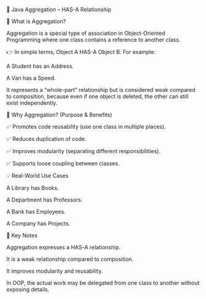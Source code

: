 🚀 Java Aggregation – HAS-A Relationship

📌 What is Aggregation?

Aggregation is a special type of association in Object-Oriented Programming where one class contains a reference to another class.

👉 In simple terms, Object A HAS-A Object B.
For example:

A Student has an Address.

A Van has a Speed.

It represents a “whole–part” relationship but is considered weak compared to composition, because even if one object is deleted, the other can still exist independently.

🎯 Why Aggregation? (Purpose & Benefits)

✅ Promotes code reusability (use one class in multiple places).

✅ Reduces duplication of code.

✅ Improves modularity (separating different responsibilities).

✅ Supports loose coupling between classes.

💡 Real-World Use Cases

A Library has Books.

A Department has Professors.

A Bank has Employees.

A Company has Projects.

🔑 Key Notes

Aggregation expresses a HAS-A relationship.

It is a weak relationship compared to composition.

It improves modularity and reusability.

In OOP, the actual work may be delegated from one class to another without exposing details.